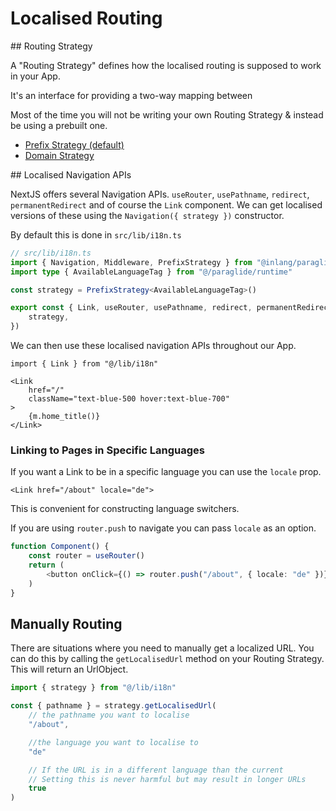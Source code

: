 # Localised Routing

## Routing Strategy

A "Routing Strategy" defines how the localised routing is supposed to work in your App. 

It's an interface for providing a two-way mapping between 
 
Most of the time you will not be writing your own Routing Strategy & instead be using a prebuilt one.

- [Prefix Strategy (default)](prefix-strategy)
- [Domain Strategy](other-strategies#domain-strategy)

## Localised Navigation APIs

NextJS offers several Navigation APIs. `useRouter`, `usePathname`, `redirect`, `permanentRedirect` and of course the `Link` component. We can get localised versions of these using the `Navigation({ strategy })` constructor.

By default this is done in `src/lib/i18n.ts`

```ts
// src/lib/i18n.ts
import { Navigation, Middleware, PrefixStrategy } from "@inlang/paraglide-next"
import type { AvailableLanguageTag } from "@/paraglide/runtime"

const strategy = PrefixStrategy<AvailableLanguageTag>()

export const { Link, useRouter, usePathname, redirect, permanentRedirect } = Navigation({
    strategy,
})
```

We can then use these localised navigation APIs throughout our App.

```tsx
import { Link } from "@/lib/i18n"

<Link
    href="/"
    className="text-blue-500 hover:text-blue-700"
>
    {m.home_title()}
</Link>
```

### Linking to Pages in Specific Languages

If you want a Link to be in a specific language you can use the `locale` prop.

```tsx
<Link href="/about" locale="de">
```

This is convenient for constructing language switchers.

If you are using `router.push` to navigate you can pass `locale` as an option.

```ts
function Component() {
	const router = useRouter()
	return (
		<button onClick={() => router.push("/about", { locale: "de" })}>Go to German About page</button>
	)
}
```


## Manually Routing

There are situations where you need to manually get a localized URL. You can do this by calling the `getLocalisedUrl` method on your Routing Strategy. This will return an UrlObject.

```ts
import { strategy } from "@/lib/i18n"

const { pathname } = strategy.getLocalisedUrl(
    // the pathname you want to localise
    "/about", 

    //the language you want to localise to
    "de"

    // If the URL is in a different language than the current
    // Setting this is never harmful but may result in longer URLs
    true 
)
```